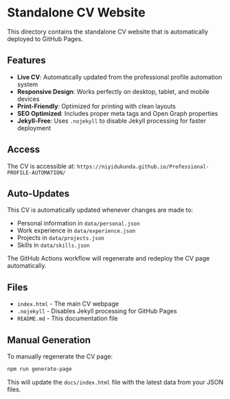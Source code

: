 # Standalone CV Website

This directory contains the standalone CV website that is automatically deployed to GitHub Pages.

## Features

- **Live CV**: Automatically updated from the professional profile automation system
- **Responsive Design**: Works perfectly on desktop, tablet, and mobile devices
- **Print-Friendly**: Optimized for printing with clean layouts
- **SEO Optimized**: Includes proper meta tags and Open Graph properties
- **Jekyll-Free**: Uses `.nojekyll` to disable Jekyll processing for faster deployment

## Access

The CV is accessible at: `https://niyidukunda.github.io/Professional-PROFILE-AUTOMATION/`

## Auto-Updates

This CV is automatically updated whenever changes are made to:
- Personal information in `data/personal.json`
- Work experience in `data/experience.json`  
- Projects in `data/projects.json`
- Skills in `data/skills.json`

The GitHub Actions workflow will regenerate and redeploy the CV page automatically.

## Files

- `index.html` - The main CV webpage
- `.nojekyll` - Disables Jekyll processing for GitHub Pages
- `README.md` - This documentation file

## Manual Generation

To manually regenerate the CV page:

```bash
npm run generate-page
```

This will update the `docs/index.html` file with the latest data from your JSON files.
